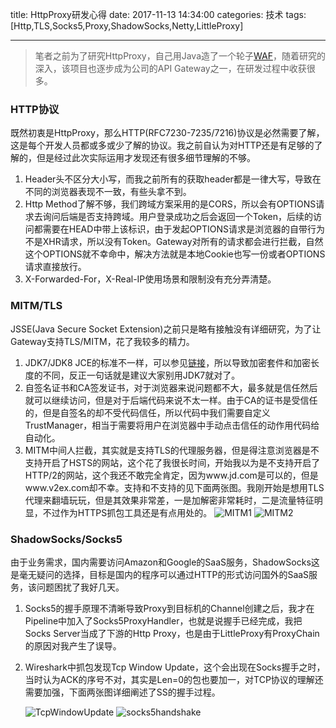 title: HttpProxy研发心得
date: 2017-11-13 14:34:00
categories: 技术
tags: [Http,TLS,Socks5,Proxy,ShadowSocks,Netty,LittleProxy]

-----

>笔者之前为了研究HttpProxy，自己用Java造了一个轮子[WAF](https://github.com/chengdedeng/waf)，随着研究的深入，该项目也逐步成为公司的API Gateway之一，在研发过程中收获很多。

### HTTP协议
既然初衷是HttpProxy，那么HTTP(RFC7230-7235/7216)协议是必然需要了解，这是每个开发人员都或多或少了解的协议。我之前自认为对HTTP还是有足够的了解的，但是经过此次实际运用才发现还有很多细节理解的不够。

1. Header头不区分大小写，而我之前所有的获取header都是一律大写，导致在不同的浏览器表现不一致，有些头拿不到。
2. Http Method了解不够，我们跨域方案采用的是CORS，所以会有OPTIONS请求去询问后端是否支持跨域。用户登录成功之后会返回一个Token，后续的访问都需要在HEAD中带上该标识，由于发起OPTIONS请求是浏览器的自带行为不是XHR请求，所以没有Token。Gateway对所有的请求都会进行拦截，自然这个OPTIONS就不幸命中，解决方法就是本地Cookie也写一份或者OPTIONS请求直接放行。
3. X-Forwarded-For，X-Real-IP使用场景和限制没有充分弄清楚。

<!--more-->

### MITM/TLS
JSSE(Java Secure Socket Extension)之前只是略有接触没有详细研究，为了让Gateway支持TLS/MITM，花了我较多的精力。

1. JDK7/JDK8 JCE的标准不一样，可以参见[链接](https://www.java.com/zh_CN/download/faq/release_changes.xml)，所以导致加密套件和加密长度的不同，反正一句话就是建议大家别用JDK7就对了。
2. 自签名证书和CA签发证书，对于浏览器来说问题都不大，最多就是信任然后就可以继续访问，但是对于后端代码来说不太一样。由于CA的证书是受信任的，但是自签名的却不受代码信任，所以代码中我们需要自定义TrustManager，相当于需要将用户在浏览器中手动点击信任的动作用代码给自动化。
3. MITM中间人拦截，其实就是支持TLS的代理服务器，但是得注意浏览器是不支持开启了HSTS的网站，这个花了我很长时间，开始我以为是不支持开启了HTTP/2的网站，这个我还不敢完全肯定，因为www.jd.com是可以的，但是www.v2ex.com却不幸。支持和不支持的见下面两张图。我刚开始是想用TLS代理来翻墙玩玩，但是其效果非常差，一是加解密非常耗时，二是流量特征明显，不过作为HTTPS抓包工具还是有点用处的。
	![MITM1](/images/MITM1.png)
	![MITM2](/images/MITM2.png)

### ShadowSocks/Socks5
由于业务需求，国内需要访问Amazon和Google的SaaS服务，ShadowSocks这是毫无疑问的选择，目标是国内的程序可以通过HTTP的形式访问国外的SaaS服务，该问题困扰了我好几天。
1. Socks5的握手原理不清晰导致Proxy到目标机的Channel创建之后，我才在Pipeline中加入了Socks5ProxyHandler，也就是说握手已经完成，我把Socks Server当成了下游的Http Proxy，也是由于LittleProxy有ProxyChain的原因对我产生了误导。
2. Wireshark中抓包发现Tcp Window Update，这个会出现在Socks握手之时，当时认为ACK的序号不对，其实是Len=0的包也要加一，对TCP协议的理解还需要加强，下面两张图详细阐述了SS的握手过程。

	![TcpWindowUpdate](/images/TcpWindowUpdate.png)
	![socks5handshake](/images/socks5handshake.png)
